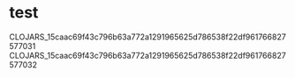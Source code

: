 # test

CLOJARS_15caac69f43c796b63a772a1291965625d786538f22df961766827577031
CLOJARS_15caac69f43c796b63a772a1291965625d786538f22df961766827577032
